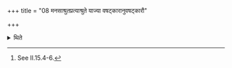 +++
title = "08 मनसाश्रुतप्रत्याश्रुते याज्या वषट्कारानुवषट्कारौ"

+++

<details><summary>थिते</summary>

8. The call and counter-call[^1] for the invitatory-verse, the offering-verse, the Vaṣaṭ-call and the second Vaṣaṭ-call should be done mentally.  

[^1]: See II.15.4-6.  
</details>
